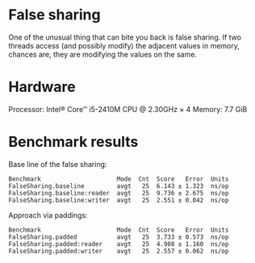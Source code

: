 False sharing
=============
One of the unusual thing that can bite you back is false sharing.
If two threads access (and possibly modify) the adjacent values
in memory, chances are, they are modifying the values on the same.

Hardware
========
Processor: Intel® Core™ i5-2410M CPU @ 2.30GHz × 4 
Memory: 7.7 GiB

Benchmark results
=================

Base line of the false sharing:
```
Benchmark                     Mode  Cnt  Score   Error  Units
FalseSharing.baseline         avgt   25  6.143 ± 1.323  ns/op
FalseSharing.baseline:reader  avgt   25  9.736 ± 2.675  ns/op
FalseSharing.baseline:writer  avgt   25  2.551 ± 0.042  ns/op
```

Approach via paddings:
```
Benchmark                     Mode  Cnt  Score   Error  Units
FalseSharing.padded           avgt   25  3.733 ± 0.573  ns/op
FalseSharing.padded:reader    avgt   25  4.908 ± 1.160  ns/op
FalseSharing.padded:writer    avgt   25  2.557 ± 0.062  ns/op
```